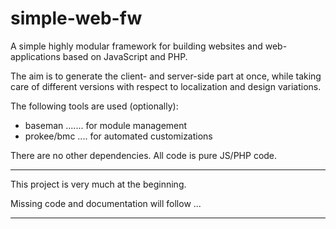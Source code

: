 # simple-web-fw
A simple highly modular framework for building websites and web-applications based on JavaScript and PHP.

The aim is to generate the client- and server-side part at once, while taking care of different versions with respect to localization and design variations.

The following tools are used (optionally):

- baseman ....... for module management
- prokee/bmc .... for automated customizations

There are no other dependencies.
All code is pure JS/PHP code.

--------------------------------------------------------------------------------

This project is very much at the beginning.

Missing code and documentation will follow ...

--------------------------------------------------------------------------------

